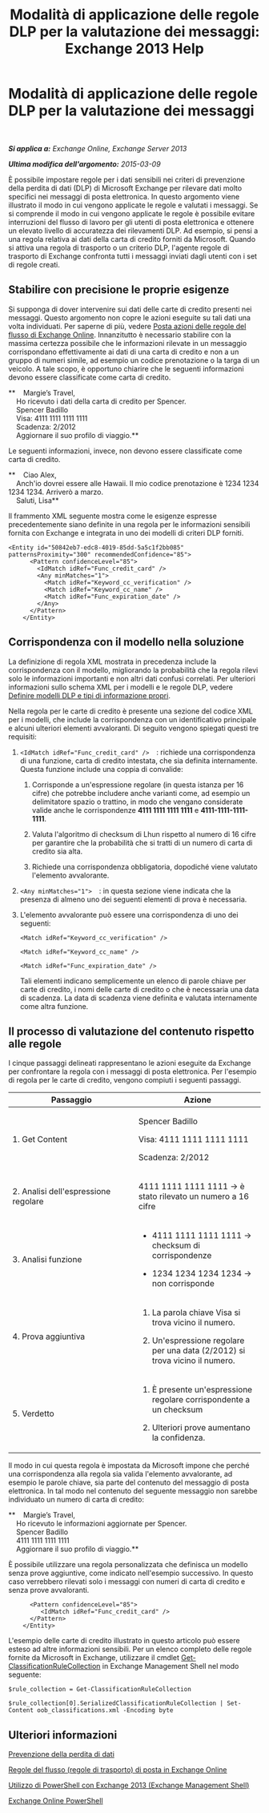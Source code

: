 ﻿---
title: 'Modalità di applicazione delle regole DLP per la valutazione dei messaggi: Exchange 2013 Help'
TOCTitle: Modalità di applicazione delle regole DLP per la valutazione dei messaggi
ms:assetid: 1ac77020-26ff-410c-ab09-4f28a99d67a1
ms:mtpsurl: https://technet.microsoft.com/it-it/library/Dn329050(v=EXCHG.150)
ms:contentKeyID: 56269662
ms.date: 05/22/2018
mtps_version: v=EXCHG.150
ms.translationtype: MT
---

# Modalità di applicazione delle regole DLP per la valutazione dei messaggi

 

_**Si applica a:** Exchange Online, Exchange Server 2013_

_**Ultima modifica dell'argomento:** 2015-03-09_

È possibile impostare regole per i dati sensibili nei criteri di prevenzione della perdita di dati (DLP) di Microsoft Exchange per rilevare dati molto specifici nei messaggi di posta elettronica. In questo argomento viene illustrato il modo in cui vengono applicate le regole e valutati i messaggi. Se si comprende il modo in cui vengono applicate le regole è possibile evitare interruzioni del flusso di lavoro per gli utenti di posta elettronica e ottenere un elevato livello di accuratezza dei rilevamenti DLP. Ad esempio, si pensi a una regola relativa ai dati della carta di credito forniti da Microsoft. Quando si attiva una regola di trasporto o un criterio DLP, l'agente regole di trasporto di Exchange confronta tutti i messaggi inviati dagli utenti con i set di regole creati.

## Stabilire con precisione le proprie esigenze

Si supponga di dover intervenire sui dati delle carte di credito presenti nei messaggi. Questo argomento non copre le azioni eseguite su tali dati una volta individuati. Per saperne di più, vedere [Posta azioni delle regole del flusso di Exchange Online](https://technet.microsoft.com/it-it/library/jj919237\(v=exchg.150\)). Innanzitutto è necessario stabilire con la massima certezza possibile che le informazioni rilevate in un messaggio corrispondano effettivamente ai dati di una carta di credito e non a un gruppo di numeri simile, ad esempio un codice prenotazione o la targa di un veicolo. A tale scopo, è opportuno chiarire che le seguenti informazioni devono essere classificate come carta di credito.

**    Margie’s Travel,  
    Ho ricevuto i dati della carta di credito per Spencer.  
    Spencer Badillo  
    Visa: 4111 1111 1111 1111  
    Scadenza: 2/2012  
    Aggiornare il suo profilo di viaggio.**

Le seguenti informazioni, invece, non devono essere classificate come carta di credito.

**    Ciao Alex,  
    Anch'io dovrei essere alle Hawaii. Il mio codice prenotazione è 1234 1234 1234 1234. Arriverò a marzo.  
    Saluti, Lisa**

Il frammento XML seguente mostra come le esigenze espresse precedentemente siano definite in una regola per le informazioni sensibili fornita con Exchange e integrata in uno dei modelli di criteri DLP forniti.

    <Entity id="50842eb7-edc8-4019-85dd-5a5c1f2bb085" patternsProximity="300" recommendedConfidence="85">
          <Pattern confidenceLevel="85">
            <IdMatch idRef="Func_credit_card" />
            <Any minMatches="1">
              <Match idRef="Keyword_cc_verification" />
              <Match idRef="Keyword_cc_name" />
              <Match idRef="Func_expiration_date" />
            </Any>
          </Pattern>
        </Entity>

## Corrispondenza con il modello nella soluzione

La definizione di regola XML mostrata in precedenza include la corrispondenza con il modello, migliorando la probabilità che la regola rilevi solo le informazioni importanti e non altri dati confusi correlati. Per ulteriori informazioni sullo schema XML per i modelli e le regole DLP, vedere [Definire modelli DLP e tipi di informazione propri](define-your-own-dlp-templates-and-information-types-exchange-2013-help.md).

Nella regola per le carte di credito è presente una sezione del codice XML per i modelli, che include la corrispondenza con un identificativo principale e alcuni ulteriori elementi avvaloranti. Di seguito vengono spiegati questi tre requisiti:

1.  `<IdMatch idRef="Func_credit_card" />  `: richiede una corrispondenza di una funzione, carta di credito intestata, che sia definita internamente. Questa funzione include una coppia di convalide:
    
    1.  Corrisponde a un'espressione regolare (in questa istanza per 16 cifre) che potrebbe includere anche varianti come, ad esempio un delimitatore spazio o trattino, in modo che vengano considerate valide anche le corrispondenze **4111 1111 1111 1111** e **4111-1111-1111-1111**.
    
    2.  Valuta l'algoritmo di checksum di Lhun rispetto al numero di 16 cifre per garantire che la probabilità che si tratti di un numero di carta di credito sia alta.
    
    3.  Richiede una corrispondenza obbligatoria, dopodiché viene valutato l'elemento avvalorante.

2.  `<Any minMatches="1">  `: in questa sezione viene indicata che la presenza di almeno uno dei seguenti elementi di prova è necessaria.

3.  L'elemento avvalorante può essere una corrispondenza di uno dei seguenti:
    
    `<Match idRef="Keyword_cc_verification" />`
    
    `<Match idRef="Keyword_cc_name" />`
    
    `<Match idRef="Func_expiration_date" />`
    
    Tali elementi indicano semplicemente un elenco di parole chiave per carte di credito, i nomi delle carte di credito o che è necessaria una data di scadenza. La data di scadenza viene definita e valutata internamente come altra funzione.

## Il processo di valutazione del contenuto rispetto alle regole

I cinque passaggi delineati rappresentano le azioni eseguite da Exchange per confrontare la regola con i messaggi di posta elettronica. Per l'esempio di regola per le carte di credito, vengono compiuti i seguenti passaggi.


<table>
<colgroup>
<col style="width: 50%" />
<col style="width: 50%" />
</colgroup>
<thead>
<tr class="header">
<th>Passaggio</th>
<th>Azione</th>
</tr>
</thead>
<tbody>
<tr class="odd">
<td><p>1. Get Content</p></td>
<td><p>Spencer Badillo</p>
<p>Visa: 4111 1111 1111 1111</p>
<p>Scadenza: 2/2012</p></td>
</tr>
<tr class="even">
<td><p>2. Analisi dell'espressione regolare</p></td>
<td><p>4111 1111 1111 1111 -&gt; è stato rilevato un numero a 16 cifre</p></td>
</tr>
<tr class="odd">
<td><p>3. Analisi funzione</p></td>
<td><ul>
<li><p>4111 1111 1111 1111 -&gt; checksum di corrispondenze</p></li>
<li><p>1234 1234 1234 1234 -&gt; non corrisponde</p></li>
</ul></td>
</tr>
<tr class="even">
<td><p>4. Prova aggiuntiva</p></td>
<td><ol>
<li><p>La parola chiave Visa si trova vicino il numero.</p></li>
<li><p>Un'espressione regolare per una data (2/2012) si trova vicino il numero.</p></li>
</ol></td>
</tr>
<tr class="odd">
<td><p>5. Verdetto</p></td>
<td><ol>
<li><p>È presente un'espressione regolare corrispondente a un checksum</p></li>
<li><p>Ulteriori prove aumentano la confidenza.</p></li>
</ol>
<p></p></td>
</tr>
</tbody>
</table>


Il modo in cui questa regola è impostata da Microsoft impone che perché una corrispondenza alla regola sia valida l'elemento avvalorante, ad esempio le parole chiave, sia parte del contenuto del messaggio di posta elettronica. In tal modo nel contenuto del seguente messaggio non sarebbe individuato un numero di carta di credito:

**    Margie’s Travel,  
    Ho ricevuto le informazioni aggiornate per Spencer.  
    Spencer Badillo  
    4111 1111 1111 1111  
    Aggiornare il suo profilo di viaggio.**

È possibile utilizzare una regola personalizzata che definisca un modello senza prove aggiuntive, come indicato nell'esempio successivo. In questo caso verrebbero rilevati solo i messaggi con numeri di carta di credito e senza prove avvaloranti.

``` 
      <Pattern confidenceLevel="85">
         <IdMatch idRef="Func_credit_card" />
      </Pattern>
    </Entity>
```

L'esempio delle carte di credito illustrato in questo articolo può essere esteso ad altre informazioni sensibili. Per un elenco completo delle regole fornite da Microsoft in Exchange, utilizzare il cmdlet [Get-ClassificationRuleCollection](https://technet.microsoft.com/it-it/library/jj218696\(v=exchg.150\)) in Exchange Management Shell nel modo seguente:
```
$rule_collection = Get-ClassificationRuleCollection
```
```
$rule_collection[0].SerializedClassificationRuleCollection | Set-Content oob_classifications.xml -Encoding byte
```

## Ulteriori informazioni

[Prevenzione della perdita di dati](technical-overview-of-dlp-data-loss-prevention-in-exchange.md)

[Regole del flusso (regole di trasporto) di posta in Exchange Online](https://technet.microsoft.com/it-it/library/jj919238\(v=exchg.150\))

[Utilizzo di PowerShell con Exchange 2013 (Exchange Management Shell)](https://technet.microsoft.com/it-it/library/bb123778\(v=exchg.150\))

[Exchange Online PowerShell](https://technet.microsoft.com/it-it/library/jj200677\(v=exchg.150\))

